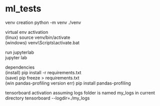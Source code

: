 # ml_tests

venv creation
python -m venv ./venv

virtual env activation  
(linux) source venv/bin/activate  
(windows) venv\Scripts\activate.bat  

run jupyterlab  
jupyter lab

dependencies  
(install) pip install -r requirements.txt  
(save) pip freeze > requirements.txt  
(win pandas-profiling version err) pip install pandas-profiling

tensorboard activation assuming logs folder is named my_logs in current directory
tensorboard --logdir=./my_logs
